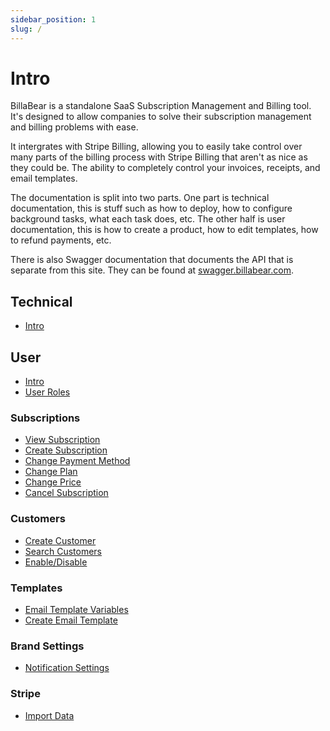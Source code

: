```yaml
---
sidebar_position: 1
slug: /
---
```


# Intro

BillaBear is a standalone SaaS Subscription Management and Billing tool. It's designed to allow companies to solve their subscription management and billing problems with ease.

It intergrates with Stripe Billing, allowing you to easily take control over many parts of the billing process with Stripe Billing that aren't as nice as they could be. The ability to completely control your invoices, receipts, and email templates.

The documentation is split into two parts. One part is technical documentation, this is stuff such as how to deploy, how to configure background tasks, what each task does, etc. The other half is user documentation, this is how to create a product, how to edit templates, how to refund payments, etc.

There is also Swagger documentation that documents the API that is separate from this site. They can be found at [swagger.billabear.com](https://swagger.billabear.com).

## Technical

* [Intro](./technical/)


## User

* [Intro](./user/)
* [User Roles](./user/user_roles/)

### Subscriptions

* [View Subscription](./user/subscriptions/view_subscription.md)
* [Create Subscription](./user/subscriptions/create_subscription)
* [Change Payment Method](./user/subscriptions/change_payment_details.md)
* [Change Plan](./user/subscriptions/change_plan.md)
* [Change Price](./user/subscriptions/change_price.md)
* [Cancel Subscription](./user/subscriptions/cancellation.md)

### Customers

* [Create Customer](./user/customers/create)
* [Search Customers](./user/customers/search_customers.md)
* [Enable/Disable](./user/customers/enable_disable)

### Templates

* [Email Template Variables](./user/templates/email_variables)
* [Create Email Template](./user/templates/create_template)

### Brand Settings

* [Notification Settings](./user/brand_settings/notification_settings)

### Stripe

* [Import Data](./user/stripe/import)